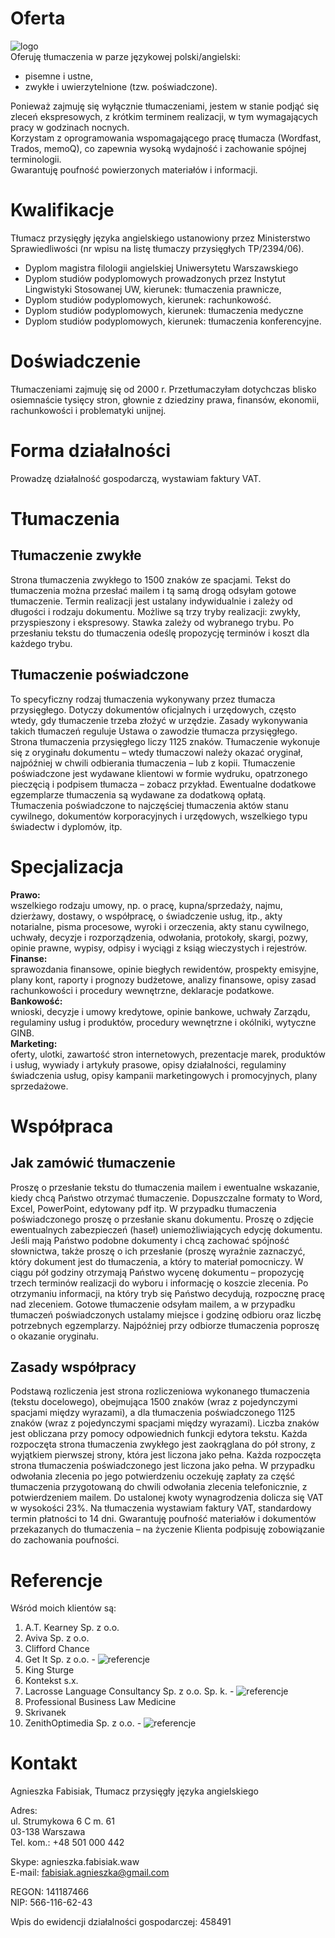 
# Oferta #
![logo](logo%20gotowe%20ramka.GIF)  
Oferuję tłumaczenia w parze językowej polski/angielski:
*	pisemne i ustne, 
*	zwykłe i uwierzytelnione (tzw. poświadczone).

Ponieważ zajmuję się wyłącznie tłumaczeniami, jestem w stanie podjąć się zleceń ekspresowych, z krótkim terminem realizacji, w tym wymagających pracy w godzinach nocnych.  
Korzystam z oprogramowania wspomagającego pracę tłumacza (Wordfast, Trados, memoQ), co zapewnia wysoką wydajność i zachowanie spójnej terminologii.  
Gwarantuję poufność powierzonych materiałów i informacji.
 

# Kwalifikacje #
Tłumacz przysięgły języka angielskiego ustanowiony przez Ministerstwo Sprawiedliwości (nr wpisu na listę tłumaczy przysięgłych TP/2394/06).  
* Dyplom magistra filologii angielskiej Uniwersytetu Warszawskiego
* Dyplom studiów podyplomowych prowadzonych przez Instytut Lingwistyki Stosowanej UW, kierunek: tłumaczenia prawnicze,
* Dyplom studiów podyplomowych, kierunek: rachunkowość.
* Dyplom studiów podyplomowych, kierunek: tłumaczenia medyczne
* Dyplom studiów podyplomowych, kierunek: tłumaczenia konferencyjne.

# Doświadczenie #
Tłumaczeniami zajmuję się od 2000 r. Przetłumaczyłam dotychczas blisko osiemnaście tysięcy stron, głownie z dziedziny prawa, finansów, ekonomii, rachunkowości i problematyki unijnej.
# Forma działalności #
Prowadzę działalność gospodarczą, wystawiam faktury VAT. 

# Tłumaczenia # 
## Tłumaczenie zwykłe ##   
Strona tłumaczenia zwykłego to 1500 znaków ze spacjami. Tekst do tłumaczenia można przesłać mailem i tą samą drogą odsyłam gotowe tłumaczenie. Termin realizacji jest ustalany indywidualnie i zależy od długości i rodzaju dokumentu. Możliwe są trzy tryby realizacji: zwykły, przyspieszony i ekspresowy. Stawka zależy od wybranego trybu. Po przesłaniu tekstu do tłumaczenia odeślę propozycję terminów i koszt dla każdego trybu. 


## Tłumaczenie poświadczone ##  
To specyficzny rodzaj tłumaczenia wykonywany przez tłumacza przysięgłego. Dotyczy dokumentów oficjalnych i urzędowych, często wtedy, gdy tłumaczenie trzeba złożyć w urzędzie. Zasady wykonywania takich tłumaczeń reguluje Ustawa o zawodzie tłumacza przysięgłego. Strona tłumaczenia przysięgłego liczy 1125 znaków. Tłumaczenie wykonuje się z oryginału dokumentu – wtedy tłumaczowi należy okazać oryginał, najpóźniej w chwili odbierania tłumaczenia – lub z kopii. Tłumaczenie poświadczone jest wydawane klientowi w formie wydruku, opatrzonego pieczęcią i podpisem tłumacza – zobacz przykład. Ewentualne dodatkowe egzemplarze tłumaczenia są wydawane za dodatkową opłatą.  
Tłumaczenia poświadczone to najczęściej tłumaczenia aktów stanu cywilnego, dokumentów korporacyjnych i urzędowych, wszelkiego typu świadectw i dyplomów, itp.



# Specjalizacja #
__Prawo:__  
wszelkiego rodzaju umowy, np. o pracę, kupna/sprzedaży, najmu, dzierżawy, dostawy, o współpracę, o świadczenie usług, itp., akty notarialne, pisma procesowe, wyroki i orzeczenia, akty stanu cywilnego, uchwały, decyzje i rozporządzenia, odwołania, protokoły, skargi, pozwy, opinie prawne, wypisy, odpisy i wyciągi z ksiąg wieczystych i rejestrów.   
__Finanse:__  
sprawozdania finansowe, opinie biegłych rewidentów, prospekty emisyjne, plany kont, raporty i prognozy budżetowe, analizy finansowe, opisy zasad rachunkowości i procedury wewnętrzne, deklaracje podatkowe.  
__Bankowość:__  
wnioski, decyzje i umowy kredytowe, opinie bankowe, uchwały Zarządu, regulaminy usług i produktów, procedury wewnętrzne i okólniki, wytyczne GINB.  
__Marketing:__     
oferty, ulotki, zawartość stron internetowych, prezentacje marek, produktów i usług, wywiady i artykuły prasowe, opisy działalności, regulaminy świadczenia usług, opisy kampanii marketingowych i promocyjnych, plany sprzedażowe.


# Współpraca #
## Jak zamówić tłumaczenie ##

Proszę o przesłanie tekstu do tłumaczenia mailem i ewentualne wskazanie, kiedy chcą Państwo otrzymać tłumaczenie.
Dopuszczalne formaty to Word, Excel, PowerPoint, edytowany pdf itp. W przypadku tłumaczenia poświadczonego proszę o przesłanie skanu dokumentu. Proszę o zdjęcie ewentualnych zabezpieczeń (haseł) uniemożliwiających edycję dokumentu. 
Jeśli mają Państwo podobne dokumenty i chcą zachować spójność słownictwa, także proszę o ich przesłanie (proszę wyraźnie zaznaczyć, który dokument jest do tłumaczenia, a który to materiał pomocniczy. 
W ciągu pół godziny otrzymają Państwo wycenę dokumentu – propozycję trzech terminów realizacji do wyboru i informację o koszcie zlecenia. Po otrzymaniu informacji, na który tryb się Państwo decydują, rozpocznę pracę nad zleceniem. 
Gotowe tłumaczenie odsyłam mailem, a w przypadku tłumaczeń poświadczonych ustalamy miejsce i godzinę odbioru oraz liczbę potrzebnych egzemplarzy. Najpóźniej przy odbiorze tłumaczenia poproszę o okazanie oryginału.

## Zasady współpracy ##
Podstawą rozliczenia jest strona rozliczeniowa wykonanego tłumaczenia (tekstu docelowego), obejmująca 1500 znaków (wraz z pojedynczymi spacjami między wyrazami), a dla tłumaczenia poświadczonego 1125 znaków (wraz z pojedynczymi spacjami między wyrazami). Liczba znaków jest obliczana przy pomocy odpowiednich funkcji edytora tekstu. 
Każda rozpoczęta strona tłumaczenia zwykłego jest zaokrąglana do pół strony, z wyjątkiem pierwszej strony, która jest liczona jako pełna. Każda rozpoczęta strona tłumaczenia poświadczonego jest liczona jako pełna.
W przypadku odwołania zlecenia po jego potwierdzeniu oczekuję zapłaty za część tłumaczenia przygotowaną do chwili odwołania zlecenia telefonicznie, z potwierdzeniem mailem.
Do ustalonej kwoty wynagrodzenia dolicza się VAT w wysokości 23%. Na tłumaczenia wystawiam faktury VAT, standardowy termin płatności to 14 dni. 
Gwarantuję poufność materiałów i dokumentów przekazanych do tłumaczenia – na życzenie Klienta podpisuję zobowiązanie do zachowania poufności. 



# Referencje #
Wśród moich klientów są:  
1. A.T. Kearney Sp. z o.o.
2. Aviva Sp. z o.o.
3. Clifford Chance
4. Get It Sp. z o.o. - ![referencje](referencje_getit.jpg)
5. King Sturge 
6. Kontekst s.x.
7. Lacrosse Language Consultancy Sp. z o.o. Sp. k. - ![referencje](referencje_lls.jpg)
8. Professional Business Law Medicine 
9. Skrivanek
10. ZenithOptimedia Sp. z o.o. - ![referencje](referencje_zenith.jpg)

# Kontakt #
Agnieszka Fabisiak, Tłumacz przysięgły języka angielskiego

Adres:	    
ul. Strumykowa 6 C m. 61  
03-138 Warszawa  
Tel. kom.: +48 501 000 442  

Skype:		agnieszka.fabisiak.waw  
E-mail:		fabisiak.agnieszka@gmail.com  

REGON:	141187466  
NIP:		566-116-62-43  

Wpis do ewidencji działalności gospodarczej: 	458491


